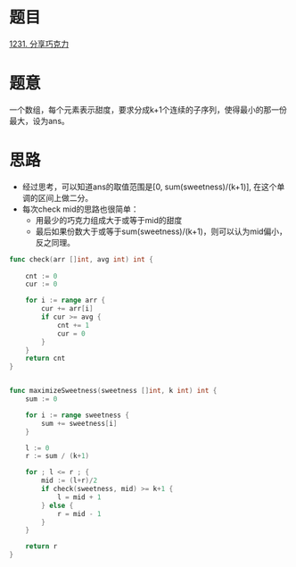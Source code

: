 # 题目
[1231. 分享巧克力](https://leetcode-cn.com/problems/divide-chocolate/)

# 题意
一个数组，每个元素表示甜度，要求分成k+1个连续的子序列，使得最小的那一份最大，设为ans。


# 思路
- 经过思考，可以知道ans的取值范围是[0, sum(sweetness)/(k+1)], 在这个单调的区间上做二分。
- 每次check mid的思路也很简单：
    - 用最少的巧克力组成大于或等于mid的甜度
    - 最后如果份数大于或等于sum(sweetness)/(k+1)，则可以认为mid偏小，反之同理。


```go
func check(arr []int, avg int) int {
    
    cnt := 0 
    cur := 0 

    for i := range arr {
        cur += arr[i] 
        if cur >= avg {
            cnt += 1
            cur = 0 
        }
    }
    return cnt 
}


func maximizeSweetness(sweetness []int, k int) int {
    sum := 0

    for i := range sweetness {
        sum += sweetness[i]
    }

    l := 0 
    r := sum / (k+1)

    for ; l <= r ; {
        mid := (l+r)/2
        if check(sweetness, mid) >= k+1 {
            l = mid + 1
        } else {
            r = mid - 1
        }
    }

    return r
}
```